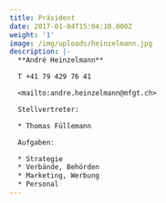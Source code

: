 ```yaml
---
title: Präsident
date: 2017-01-04T15:04:10.000Z
weight: '1'
image: /img/uploads/heinzelmann.jpg
description: |-
  **André Heinzelmann**

  T +41 79 429 76 41

  <mailto:andre.heinzelmann@mfgt.ch>

  Stellvertreter:

  * Thomas Füllemann

  Aufgaben:

  * Strategie
  * Verbände, Behörden
  * Marketing, Werbung
  * Personal
---
```


